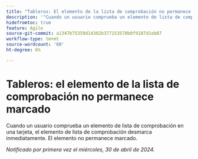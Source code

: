 ```yaml
---
title: "Tableros: El elemento de la lista de comprobación no permanece marcado"
description: '"Cuando un usuario comprueba un elemento de lista de comprobación en una tarjeta, el elemento de lista de comprobación desmarca inmediatamente. El elemento no permanece marcado".'
hidefromtoc: true
feature: Agile
source-git-commit: a1347b75359d14302b377153570b0f9107d1eb87
workflow-type: tm+mt
source-wordcount: '60'
ht-degree: 6%

---
```



# Tableros: el elemento de la lista de comprobación no permanece marcado

Cuando un usuario comprueba un elemento de lista de comprobación en una tarjeta, el elemento de lista de comprobación desmarca inmediatamente. El elemento no permanece marcado.

_Notificado por primera vez el miércoles, 30 de abril de 2024._
